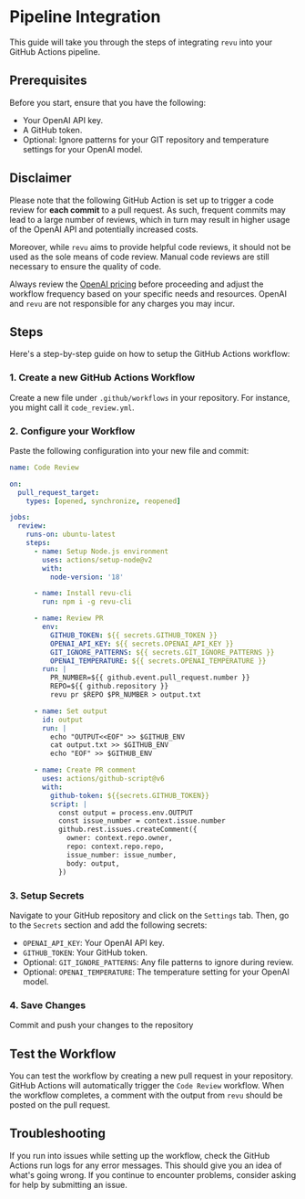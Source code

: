 # Pipeline Integration

This guide will take you through the steps of integrating `revu` into your GitHub Actions pipeline.

## Prerequisites

Before you start, ensure that you have the following:

- Your OpenAI API key.
- A GitHub token.
- Optional: Ignore patterns for your GIT repository and temperature settings for your OpenAI model.

## Disclaimer

Please note that the following GitHub Action is set up to trigger a code review for **each commit** to a pull request. As such, frequent commits may lead to a large number of reviews, which in turn may result in higher usage of the OpenAI API and potentially increased costs. 

Moreover, while `revu` aims to provide helpful code reviews, it should not be used as the sole means of code review. Manual code reviews are still necessary to ensure the quality of code.

Always review the [OpenAI pricing](https://openai.com/pricing) before proceeding and adjust the workflow frequency based on your specific needs and resources. OpenAI and `revu` are not responsible for any charges you may incur.

## Steps

Here's a step-by-step guide on how to setup the GitHub Actions workflow:

### 1. Create a new GitHub Actions Workflow

Create a new file under `.github/workflows` in your repository. For instance, you might call it `code_review.yml`.

### 2. Configure your Workflow

Paste the following configuration into your new file and commit:

```yaml
name: Code Review

on:
  pull_request_target:
    types: [opened, synchronize, reopened]

jobs:
  review:
    runs-on: ubuntu-latest
    steps:
      - name: Setup Node.js environment
        uses: actions/setup-node@v2
        with:
          node-version: '18'

      - name: Install revu-cli
        run: npm i -g revu-cli

      - name: Review PR
        env:
          GITHUB_TOKEN: ${{ secrets.GITHUB_TOKEN }}
          OPENAI_API_KEY: ${{ secrets.OPENAI_API_KEY }}
          GIT_IGNORE_PATTERNS: ${{ secrets.GIT_IGNORE_PATTERNS }}
          OPENAI_TEMPERATURE: ${{ secrets.OPENAI_TEMPERATURE }}
        run: |
          PR_NUMBER=${{ github.event.pull_request.number }}
          REPO=${{ github.repository }}
          revu pr $REPO $PR_NUMBER > output.txt

      - name: Set output
        id: output
        run: |
          echo "OUTPUT<<EOF" >> $GITHUB_ENV
          cat output.txt >> $GITHUB_ENV
          echo "EOF" >> $GITHUB_ENV

      - name: Create PR comment
        uses: actions/github-script@v6
        with:
          github-token: ${{secrets.GITHUB_TOKEN}}
          script: |
            const output = process.env.OUTPUT
            const issue_number = context.issue.number
            github.rest.issues.createComment({
              owner: context.repo.owner,
              repo: context.repo.repo,
              issue_number: issue_number,
              body: output,
            })
```

### 3. Setup Secrets

Navigate to your GitHub repository and click on the `Settings` tab. Then, go to the `Secrets` section and add the following secrets:

- `OPENAI_API_KEY`: Your OpenAI API key.
- `GITHUB_TOKEN`: Your GitHub token.
- Optional: `GIT_IGNORE_PATTERNS`: Any file patterns to ignore during review.
- Optional: `OPENAI_TEMPERATURE`: The temperature setting for your OpenAI model.

### 4. Save Changes

Commit and push your changes to the repository

## Test the Workflow

You can test the workflow by creating a new pull request in your repository. GitHub Actions will automatically trigger the `Code Review` workflow. When the workflow completes, a comment with the output from `revu` should be posted on the pull request.

## Troubleshooting

If you run into issues while setting up the workflow, check the GitHub Actions run logs for any error messages. This should give you an idea of what's going wrong. If you continue to encounter problems, consider asking for help by submitting an issue.
